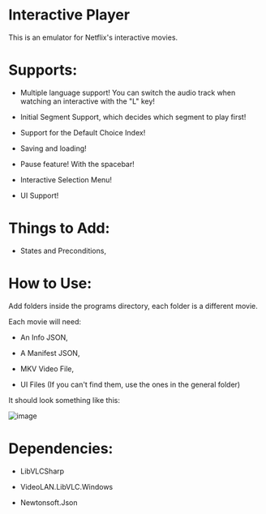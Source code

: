 # Interactive Player
This is an emulator for Netflix's interactive movies.

# Supports:

* Multiple language support! You can switch the audio track when watching an interactive with the "L" key!

* Initial Segment Support, which decides which segment to play first!

* Support for the Default Choice Index!

* Saving and loading!

* Pause feature! With the spacebar!

* Interactive Selection Menu!

* UI Support!

# Things to Add:

* States and Preconditions,

# How to Use:

Add folders inside the programs directory, each folder is a different movie.

Each movie will need:

* An Info JSON,

* A Manifest JSON,

* MKV Video File,

* UI Files (If you can't find them, use the ones in the general folder)

It should look something like this:

![image](https://github.com/user-attachments/assets/660da037-9a18-4781-84c3-a4745a1afbe1)

# Dependencies:

* LibVLCSharp

* VideoLAN.LibVLC.Windows

* Newtonsoft.Json
